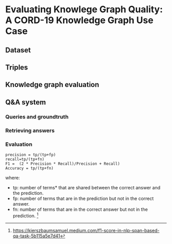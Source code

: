 # Evaluating Knowlege Graph Quality: A CORD-19 Knowledge Graph Use Case

## Dataset

## Triples

## Knowledge graph evaluation

## Q&A system
### Queries and groundtruth
### Retrieving answers
### Evaluation

```
precision = tp/(tp+fp)	
recall=tp/(tp+fn)	
F1 =  (2 * Precision * Recall)/Precision + Recall)	
Accuracy = tp/(tp+fn)	
```

where:
- tp: number of terms* that are shared between the correct answer and the prediction.
- fp: number of terms that are in the prediction but not in the correct answer.
- fn: number of terms that are in the correct answer but not in the prediction. [^1]
[^1]: https://kierszbaumsamuel.medium.com/f1-score-in-nlp-span-based-qa-task-5b115a5e7d41





